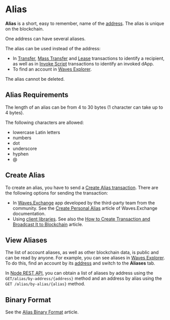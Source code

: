 # Alias

**Alias** is a short, easy to remember, name of the [address](/en/blockchain/account/address). The alias is unique on the blockchain.

One address can have several aliases.

The alias can be used instead of the address:
* In [Transfer](/en/blockchain/transaction-type/transfer-transaction), [Mass Transfer](/en/blockchain/transaction-type/mass-transfer-transaction) and [Lease](/en/blockchain/transaction-type/lease-transaction) transactions to identify a recipient, as well as in [Invoke Script](/en/blockchain/transaction-type/invoke-script-transaction) transactions to identify an invoked dApp.
* To find an account in [Waves Explorer](https://wavesexplorer.com/).

The alias cannot be deleted.

## Alias Requirements

The length of an alias can be from 4 to 30 bytes (1 character can take up to 4 bytes).

The following characters are allowed:

* lowercase Latin letters
* numbers
* dot
* underscore
* hyphen
* @

## Create Alias

To create an alias, you have to send a [Create Alias transaction](/en/blockchain/transaction-type/create-alias-transaction). There are the following options for sending the transaction:
* In [Waves.Exchange](https://waves.exchange/) app developed by the third-party team from the community. See the [Create Personal Alias](https://docs.waves.exchange/en/waves-exchange/waves-exchange-online-desktop/online-desktop-account/online-desktop-alias) article of Waves.Exchange documentation.
* Using [client libraries](/en/building-apps/waves-api-and-sdk/client-libraries/). See also the [How to Create Transaction and Broadcast It to Blockchain](/en/building-apps/how-to/basic/transaction) article.

## View Aliases

The list of account aliases, as well as other blockchain data, is public and can be read by anyone. For example, you can see aliases in [Waves Explorer](https://wavesexplorer.com). To do this, find an account by its [address](/en/blockchain/account/address) and switch to the **Aliases** tab.

In [Node REST API](/en/waves-node/node-api/), you can obtain a list of aliases by address using the `GET/alias/by-address/{address}` method and an address by alias using the `GET /alias/by-alias/{alias}` method.

## Binary Format

See the [Alias Binary Format](/en/blockchain/binary-format/alias-binary-format) article.
